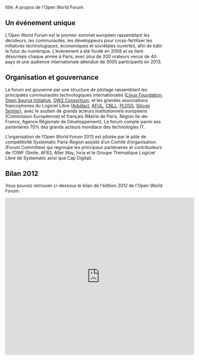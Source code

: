 title: A propos de l'Open World Forum

## Un événement unique

L’Open World Forum est le premier sommet  européen rassemblant les décideurs, les communautés, les développeurs pour cross-fertiliser les initiatives technologiques, économiques et sociétales ouvertes, afin de bâtir le futur du numérique. L’événement a été fondé en 2008 et se tient désormais chaque année à Paris, avec plus de 200 orateurs venus de 40 pays et une audience internationale attendue de 3000 participants en 2013.

## Organisation et gouvernance

Le forum est gouverné par une structure de pilotage rassemblant les principales communautés technologiques internationales ([Linux Foundation](http://www.linuxfoundation.org/), [Open Source Initiative](http://www.opensource.org/), [OW2 Consortium](http://www.ow2.org/), et les grandes associations francophones du Logiciel Libre ([Adullact](http://www.adullact.org/), [AFUL](http://www.aful.org/), [CNLL](http://www.cnll.fr/), [PLOSS](http://www.ploss.fr/), [Silicon Sentier](http://siliconsentier.org/)), avec le soutien de grands acteurs institutionnels européens (Commission Européenne) et français (Mairie de Paris, Région Ile-de-France, Agence Régionale de Développement). Le forum compte parmi ses partenaires 70% des grands acteurs mondiaux des technologies IT.

L’organisation de l’Open World Forum 2013 est pilotée par le pôle de compétitivité Systematic Paris-Region assisté d’un Comité d’organisation (Forum Committee) qui regroupe les principaux partenaires et contributeurs de l’OWF (Smile, AF83, Alter Way, Inria et le Groupe Thématique Logiciel Libre de Systematic ainsi que Cap Digital).

## Bilan 2012

Vous pouvez retrouver ci-dessous le bilan de l'édition 2012 de l'Open World Forum:

<iframe title="Slideshare Open World Forum 2012" src="http://fr.slideshare.net/slideshow/embed_code/16005999" width="600" height="500" frameborder="0" marginwidth="0" marginheight="0" scrolling="no" style="border:1px solid #CCC;border-width:1px 1px 0;margin-bottom:5px" allowfullscreen webkitallowfullscreen mozallowfullscreen> </iframe>

